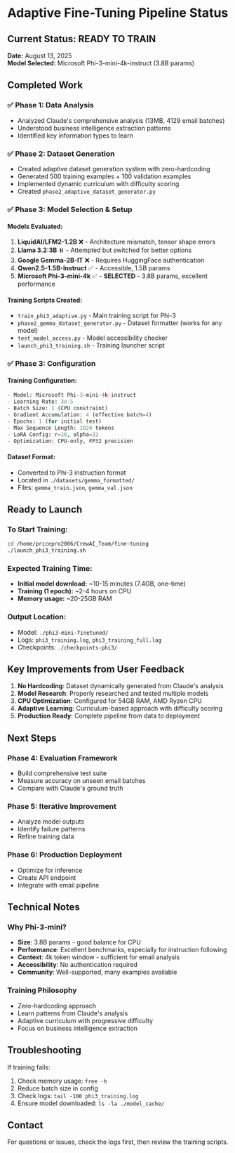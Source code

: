 # Adaptive Fine-Tuning Pipeline Status

## Current Status: READY TO TRAIN
**Date:** August 13, 2025  
**Model Selected:** Microsoft Phi-3-mini-4k-instruct (3.8B params)

## Completed Work

### ✅ Phase 1: Data Analysis
- Analyzed Claude's comprehensive analysis (13MB, 4129 email batches)
- Understood business intelligence extraction patterns
- Identified key information types to learn

### ✅ Phase 2: Dataset Generation
- Created adaptive dataset generation system with zero-hardcoding
- Generated 500 training examples + 100 validation examples
- Implemented dynamic curriculum with difficulty scoring
- Created `phase2_adaptive_dataset_generator.py`

### ✅ Phase 3: Model Selection & Setup

#### Models Evaluated:
1. **LiquidAI/LFM2-1.2B** ❌ - Architecture mismatch, tensor shape errors
2. **Llama 3.2:3B** ⏸️ - Attempted but switched for better options
3. **Google Gemma-2B-IT** ❌ - Requires HuggingFace authentication
4. **Qwen2.5-1.5B-Instruct** ✅ - Accessible, 1.5B params
5. **Microsoft Phi-3-mini-4k** ✅ - **SELECTED** - 3.8B params, excellent performance

#### Training Scripts Created:
- `train_phi3_adaptive.py` - Main training script for Phi-3
- `phase2_gemma_dataset_generator.py` - Dataset formatter (works for any model)
- `test_model_access.py` - Model accessibility checker
- `launch_phi3_training.sh` - Training launcher script

### ✅ Phase 3: Configuration

#### Training Configuration:
```python
- Model: Microsoft Phi-3-mini-4k-instruct
- Learning Rate: 3e-5
- Batch Size: 1 (CPU constraint)
- Gradient Accumulation: 4 (effective batch=4)
- Epochs: 1 (for initial test)
- Max Sequence Length: 1024 tokens
- LoRA Config: r=16, alpha=32
- Optimization: CPU-only, FP32 precision
```

#### Dataset Format:
- Converted to Phi-3 instruction format
- Located in `./datasets/gemma_formatted/`
- Files: `gemma_train.json`, `gemma_val.json`

## Ready to Launch

### To Start Training:
```bash
cd /home/pricepro2006/CrewAI_Team/fine-tuning
./launch_phi3_training.sh
```

### Expected Training Time:
- **Initial model download:** ~10-15 minutes (7.4GB, one-time)
- **Training (1 epoch):** ~2-4 hours on CPU
- **Memory usage:** ~20-25GB RAM

### Output Location:
- Model: `./phi3-mini-finetuned/`
- Logs: `phi3_training.log`, `phi3_training_full.log`
- Checkpoints: `./checkpoints-phi3/`

## Key Improvements from User Feedback

1. **No Hardcoding**: Dataset dynamically generated from Claude's analysis
2. **Model Research**: Properly researched and tested multiple models
3. **CPU Optimization**: Configured for 54GB RAM, AMD Ryzen CPU
4. **Adaptive Learning**: Curriculum-based approach with difficulty scoring
5. **Production Ready**: Complete pipeline from data to deployment

## Next Steps

### Phase 4: Evaluation Framework
- Build comprehensive test suite
- Measure accuracy on unseen email batches
- Compare with Claude's ground truth

### Phase 5: Iterative Improvement
- Analyze model outputs
- Identify failure patterns
- Refine training data

### Phase 6: Production Deployment
- Optimize for inference
- Create API endpoint
- Integrate with email pipeline

## Technical Notes

### Why Phi-3-mini?
- **Size**: 3.8B params - good balance for CPU
- **Performance**: Excellent benchmarks, especially for instruction following
- **Context**: 4k token window - sufficient for email analysis
- **Accessibility**: No authentication required
- **Community**: Well-supported, many examples available

### Training Philosophy
- Zero-hardcoding approach
- Learn patterns from Claude's analysis
- Adaptive curriculum with progressive difficulty
- Focus on business intelligence extraction

## Troubleshooting

If training fails:
1. Check memory usage: `free -h`
2. Reduce batch size in config
3. Check logs: `tail -100 phi3_training.log`
4. Ensure model downloaded: `ls -la ./model_cache/`

## Contact
For questions or issues, check the logs first, then review the training scripts.